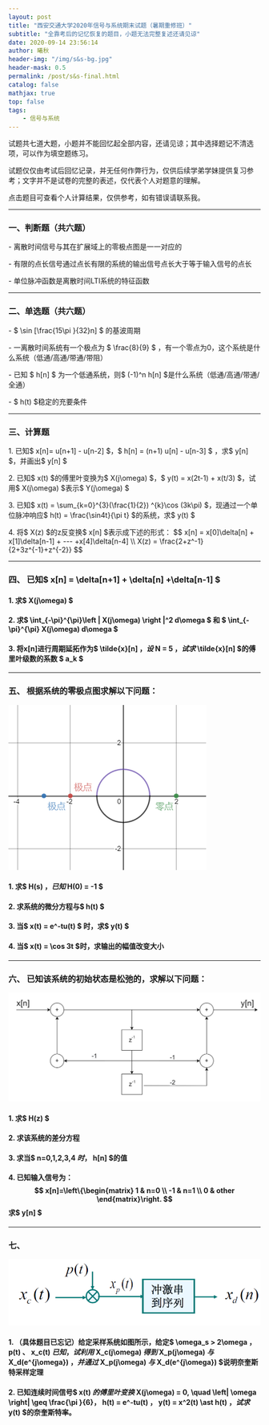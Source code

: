 ```yaml
---
layout: post
title: "西安交通大学2020年信号与系统期末试题（暑期重修班）"
subtitle: "全靠考后的记忆恢复的题目，小题无法完整复述还请见谅"
date: 2020-09-14 23:56:14
author: 曦秋
header-img: "/img/s&s-bg.jpg"
header-mask: 0.5
permalink: /post/s&s-final.html
catalog: false
mathjax: true
top: false
tags: 
    - 信号与系统
---
```


试题共七道大题，小题并不能回忆起全部内容，还请见谅；其中选择题记不清选项，可以作为填空题练习。

试题仅仅由考试后回忆记录，并无任何作弊行为，仅供后续学弟学妹提供复习参考；文字并不是试卷的完整的表述，仅代表个人对题意的理解。

点击题目可查看个人计算结果，仅供参考，如有错误请联系我。

<hr>

### 一、判断题（共六题）

<div style="cursor:hand" onclick="isHidden('div01')"> - 离散时间信号与其在扩展域上的零极点图是一一对应的 </div>

> <div id="div01" style="display:none"> × 错误，z域上的零极点图一定要说明收敛域才能与信号构成一一对应的关系 </div>

<div style="cursor:hand" onclick="isHidden('div02')"> - 有限的点长信号通过点长有限的系统的输出信号点长大于等于输入信号的点长 </div>

> <div id="div02" style="display:none"> √ 正确，卷积定义，很容易确认正确性 </div>

<div style="cursor:hand" onclick="isHidden('div03')"> - 单位脉冲函数是离散时间LTI系统的特征函数 </div>

> <div id="div03" style="display:none"> × 错误，特征函数是复指数函数 </div>

<hr>

### 二、单选题（共六题）

<div style="cursor:hand" onclick="isHidden('div04')"> - <span>$ \sin [\frac{15\pi }{32}n] $</span> 的基波周期 </div>

> <div id="div04" style="display:none"> $$ N = {2\pi \over \omega}m = 2\pi \over \frac{15\pi}{32} m = \frac{64}{15}m \rightarrow N = 64 $$ </div>

<div style="cursor:hand" onclick="isHidden('div05')"> - 一离散时间系统有一个极点为 <span>$ \frac{8}{9} $</span> ，有一个零点为0，这个系统是什么系统（低通/高通/带通/带阻） </div>

> <div id="div05" style="display:none"> 零点只有一个在0处，因此系统的特性只与极点有关。极点在单位圆内且位于实轴的左半部，因此在$ 0 $$处可以取到极大值，在$ \pi $$处取到极小值，因此系统为低通系统。</div>

<div style="cursor:hand" onclick="isHidden('div06')"> - 已知 <span>$ h[n] $</span> 为一个低通系统，则<span>$ (-1)^n h[n] $</span>是什么系统（低通/高通/带通/全通） </div>

> <div id="div06" style="display:none"> 按照上题类比，所要求解的系统多了一个在-1处的极点，因此依然是低通系统</div>

<div style="cursor:hand" onclick="isHidden('div07')"> - <span>$ h(t) $</span>稳定的充要条件 </div>

> <div id="div07" style="display:none"> 系统绝对可积 </div>

<hr>

### 三、计算题

<div style="cursor:hand" onclick="isHidden('div08')"> 1. 已知<span>$ x[n]= u[n+1] - u[n-2] $</span>，<span>$ h[n] = (n+1) u[n] - u[n-3] $</span> ，求<span>$ y[n] $</span>，并画出<span>$ y[n] $</span> </div>

> <div id="div08" style="display:none"> $$ x[n] = \delta[n+1] + \delta[n] + \delta[n-1] \\ h[n] = \delta[n] + 2\delta[n-1] + 3\delta[n-2] \\ \Rightarrow X(e^{j\omega}) = e^{j\omega} + 1 + e^{-j\omega} \\ H(e^{j\omega}) = 1 + 2e^{-j\omega} + 3e^{-j\omega} \\ \Rightarrow Y(e^{j\omega}) = X(e^{j\omega})H(e^{j\omega}) = e^{j\omega} + 3 + 6e^{-j\omega} + 3e^{-2j\omega} +e^{-3j\omega} \\ \Rightarrow y[n] = \delta[n+1] + 3\delta[n] + 6\delta[n-1] + 3\delta[n-2] + \delta[n-3]  $$</div>

<div style="cursor:hand" onclick="isHidden('div09')"> 2. 已知<span>$ x(t) $</span>的傅里叶变换为<span>$ X(j\omega) $</span>，<span>$ y(t) = x(2t-1) + x(t/3) $</span>，试用<span>$ X(j\omega) $</span>表示<span>$ Y(j\omega) $</span> </div>

> <div id="div09" style="display:none"> $$ y(t) = x_1(t) +x_2(t) \Rightarrow Y(j\omega) = X_1(j\omega) + X_2(j\omega) \\ X_1(j\omega) = e^{-j\omega}\frac{1}{2}X(j\frac{\omega}{2}) \\X_2(j\omega) = 3X(3j\omega) $$</div>

<div style="cursor:hand" onclick="isHidden('div10')"> 3. 已知<span>$ x(t) = \sum_{k=0}^{3}(\frac{1}{2}) ^{k}\cos (3k\pi) $</span>，现通过一个单位脉冲响应<span>$ h(t) = \frac{\sin4t}{\pi t} $</span>的系统，求<span>$ y(t) $</span> </div>

> <div id="div10" style="display:none"> 系统是一个LTI系统，在频域是一个门函数，将输入信号的求和号展开可以得到四项，只有频域在门函数内可以通过，且加权为1；其余项无法通过门函数，输出为0。因此输出信号为$ x(t) = \sum_{k=0}^{1}(\frac{1}{2}) ^{k}\cos (3k\pi) $</div>

<div style="cursor:hand" onclick="isHidden('div11')"> 4. 将<span>$ X(z) $</span>的z反变换<span>$ x[n] $</span>表示成下述的形式： $$ x[n] = x[0]\delta[n] + x[1]\delta[n-1] + --- +x[4]\delta[n-4] \\ X(z) = \frac{2+z^-1}{2+3z^{-1}+z^{-2}} $$ </div>

> <div id="div11" style="display:none"> 使用长除法，注意降幂排列，答案略 </div>

<hr>

### 四、 已知$ x[n] = \delta[n+1] + \delta[n] +\delta[n-1] $

#### 1. 求$ X(j\omega) $

#### 2. 求$ \int_{-\pi}^{\pi}\left | X(j\omega) \right |^2 d\omega $ 和 $ \int_{-\pi}^{\pi} X(j\omega) d\omega $

#### 3. 将x[n]进行周期延拓作为$ \tilde{x}[n] $，设$ N = 5 $，试求$ \tilde{x}[n] $的傅里叶级数的系数 $ a_k $

<hr>

### 五、 根据系统的零极点图求解以下问题：

![极点为-2、-3，零点为2](/img\in-post\s&s-test\s&s-test1.png)

#### 1. 求$ H(s) $，已知$ H(0) = -1 $

#### 2. 求系统的微分方程与$ h(t) $

#### 3. 当$ x(t) = e^-tu(t) $ 时，求$ y(t) $

#### 4. 当$ x(t) = \cos 3t $时，求输出的幅值改变大小

<hr>

### 六、 已知该系统的初始状态是松弛的，求解以下问题：

![离散时间系统的网络结构](/img\in-post\s&s-test\s&s-test2.png)

#### 1. 求$ H(z) $

#### 2. 求该系统的差分方程

#### 3. 求当$ n=0,1,2,3,4 $时，$ h[n] $的值

#### 4. 已知输入信号为：$$ x[n]=\left\{\begin{matrix} 1 & n=0 \\ -1 & n=1 \\ 0 & other \end{matrix}\right. $$ 求$ y[n] $

<hr>

### 七、

![连续时间采样](/img\in-post\s&s-test\s&s-test3.png)

#### 1. （具体题目已忘记）给定采样系统如图所示，给定$ \omega_s > 2\omega $，$ p(t) $、$ x_c(t) $已知，试利用$ X_c(j\omega) $得到$ X_p(j\omega) $与$ X_d(e^{j\omega}) $，并通过$ X_p(j\omega) $与$ X_d(e^{j\omega}) $说明奈奎斯特采样定理

#### 2. 已知连续时间信号$ x(t) $的傅里叶变换$ X(j\omega) = 0, \quad \left| \omega \right| \geq \frac{\pi }{6}$，$ h(t) = e^-tu(t) $，$ y(t) = x^2(t) \ast h(t) $， 试求$ y(t) $的奈奎斯特率。